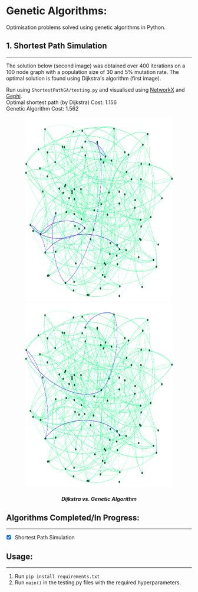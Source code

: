 # Genetic Algorithms:

Optimisation problems solved using genetic algorithms in Python.

## 1. Shortest Path Simulation
---
The solution below (second image) was obtained over 400 iterations on a 100 node graph with a population size of 30 and 5% mutation rate. The optimal solution is found using Dijkstra's algorithm (first image).

Run using ```ShortestPathGA/testing.py``` and visualised using [NetworkX](https://networkx.github.io/) and [Gephi](https://gephi.org/). <br>
Optimal shortest path (by Dijkstra) Cost: 1.156  <br>
Genetic Algorithm Cost: 1.562

<p align="middle">
  <img src="./images/dijkstra-sp.svg" width="400" height="500">
  <img src="./images/genetic-sp.svg" width="400" height="500">
</p>
<h5 align="center">Dijkstra vs. Genetic Algorithm</h5>

## Algorithms Completed/In Progress:
---
- [x] Shortest Path Simulation

## Usage:
---
1. Run ```pip install requirements.txt```
2. Run ```main()``` in the testing.py files with the required hyperparameters.

